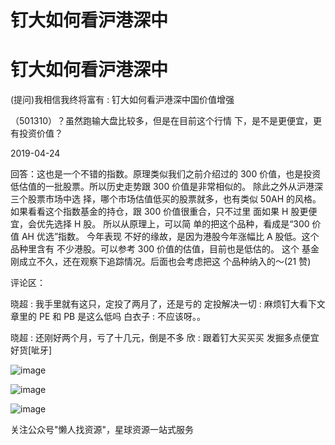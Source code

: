 # 钉大如何看沪港深中

# 钉大如何看沪港深中

(提问)我相信我终将富有 : 钉大如何看沪港深中国价值增强

（501310）？虽然跑输大盘比较多，但是在目前这个行情 下，是不是更便宜，更有投资价值？

2019-04-24

回答：这也是一个不错的指数。原理类似我们之前介绍过的 300 价值，也是投资低估值的一批股票。所以历史走势跟 300 价值是非常相似的。 除此之外从沪港深三个股票市场中选 择，哪个市场估值低买的股票就多，也有类似 50AH 的风格。 如果看看这个指数基金的持仓，跟 300 价值很重合，只不过里 面如果 H 股更便宜，会优先选择 H 股。 所以从原理上，可以简 单的把这个品种，看成是“300 价值 AH 优选”指数。 今年表现 不好的缘故，是因为港股今年涨幅比 A 股低。这个品种里含有 不少港股。可以参考 300 价值的估值，目前也是低估的。 这个 基金刚成立不久，还在观察下追踪情况。后面也会考虑把这 个品种纳入的～(21 赞)

评论区：

晓超 : 我手里就有这只，定投了两月了，还是亏的 定投解决一切 : 麻烦钉大看下文章里的 PE 和 PB 是这么低吗 白衣子 : 不应该呀。。

晓超 : 还刚好两个月，亏了十几元，倒是不多 欣 : 跟着钉大买买买 发掘多点便宜好货[呲牙]

![image](img/Image_0121.png)

![image](img/Image_0131.png)

![image](img/Image_0141.png)

关注公众号"懒人找资源"，星球资源一站式服务